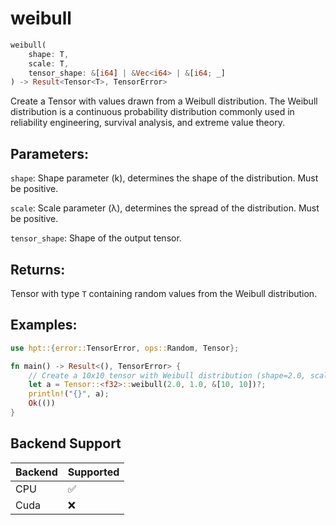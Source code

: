 # weibull
```rust
weibull(
    shape: T,
    scale: T,
    tensor_shape: &[i64] | &Vec<i64> | &[i64; _]
) -> Result<Tensor<T>, TensorError>
```
Create a Tensor with values drawn from a Weibull distribution. The Weibull distribution is a continuous probability distribution commonly used in reliability engineering, survival analysis, and extreme value theory.

## Parameters:
`shape`: Shape parameter (k), determines the shape of the distribution. Must be positive.

`scale`: Scale parameter (λ), determines the spread of the distribution. Must be positive.

`tensor_shape`: Shape of the output tensor.

## Returns:
Tensor with type `T` containing random values from the Weibull distribution.

## Examples:
```rust
use hpt::{error::TensorError, ops::Random, Tensor};

fn main() -> Result<(), TensorError> {
    // Create a 10x10 tensor with Weibull distribution (shape=2.0, scale=1.0)
    let a = Tensor::<f32>::weibull(2.0, 1.0, &[10, 10])?;
    println!("{}", a);
    Ok(())
}
```
## Backend Support
| Backend | Supported |
|---------|-----------|
| CPU     | ✅         |
| Cuda    | ❌        |